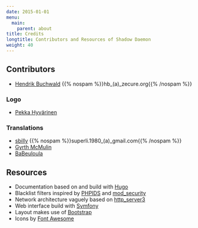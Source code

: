 ```yaml
---
date: 2015-01-01
menu:
  main:
    parent: about
title: Credits
longtitle: Contributors and Resources of Shadow Daemon
weight: 40
---
```


## Contributors

 * [Hendrik Buchwald](https://github.com/zit-hb) {{% nospam %}}hb_(a)_zecure.org{{% /nospam %}}

### Logo

 * [Pekka Hyvärinen](https://twitter.com/S3Dub)

### Translations

 * [sbilly](https://github.com/sbilly) {{% nospam %}}superli.1980_(a)_gmail.com{{% /nospam %}}
 * [Gyrth McMulin](https://twitter.com/GyrthMcMulin)
 * [BaBeuloula](https://github.com/babeuloula)

## Resources

 * Documentation based on and build with [Hugo](http://gohugo.io/)
 * Blacklist filters inspired by [PHPIDS](http://phpids.org/) and [mod_security](https://github.com/SpiderLabs/owasp-modsecurity-crs)
 * Network architecture vaguely based on [http_server3](http://www.boost.org/doc/libs/1_53_0/doc/html/boost_asio/example/http/server3/)
 * Web interface build with [Symfony](http://symfony.com/)
 * Layout makes use of [Bootstrap](http://getbootstrap.com/)
 * Icons by [Font Awesome](https://fortawesome.github.io/Font-Awesome/)
